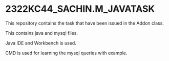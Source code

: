 # 2322KC44_SACHIN.M_JAVATASK

This repository contains the task that have been issued in the Addon class.

This contains java and mysql files.

Java IDE and Workbench is used.

CMD is used for learning the mysql queries with example.
